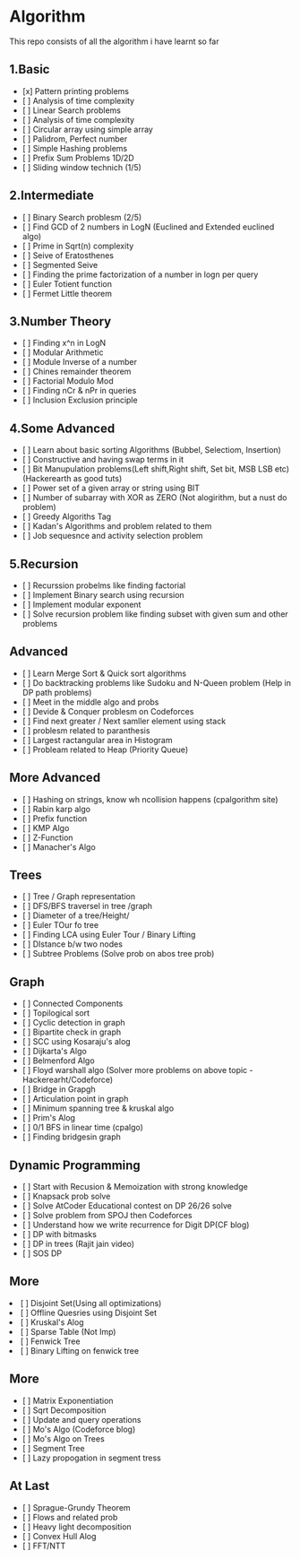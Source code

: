 # Algorithm
This repo consists of all the algorithm i have learnt so far

<h2>1.Basic</h2>
<ul>
    <li> [x] Pattern printing problems </li>
    <li> [ ] Analysis of time complexity </li>
    <li> [ ] Linear Search problems </li>
    <li> [ ] Analysis of time complexity </li>
    <li> [ ] Circular array using simple array </li>
    <li> [ ] Palidrom, Perfect number </li>
    <li> [ ] Simple Hashing problems </li>
    <li> [ ] Prefix Sum Problems 1D/2D </li>
    <li> [ ] Sliding window technich (1/5) </li>
</ul>

<h2>2.Intermediate</h2>
<ul>
    <li> [ ] Binary Search problesm (2/5) </li>
    <li> [ ] Find GCD of 2 numbers in LogN (Euclined and Extended euclined algo) </li>
    <li> [ ] Prime in Sqrt(n) complexity </li>
    <li> [ ] Seive of Eratosthenes </li>
    <li> [ ] Segmented Seive </li>
    <li> [ ] Finding the prime factorization of a number in logn per query </li>
    <li> [ ] Euler Totient function </li>
    <li> [ ] Fermet Little theorem </li>
</ul>   

<h2>3.Number Theory</h2>
<ul>
    <li> [ ] Finding x^n in LogN </li>
    <li> [ ] Modular Arithmetic </li>
    <li> [ ] Module Inverse of a number </li>
    <li> [ ] Chines remainder theorem </li>
    <li> [ ] Factorial Modulo Mod </li>
    <li> [ ] Finding nCr & nPr in queries </li>
    <li> [ ] Inclusion Exclusion principle </li>
</ul>

<h2>4.Some Advanced</h2>
<ul>
    <li> [ ] Learn about basic sorting Algorithms (Bubbel, Selectiom, Insertion)</li>
    <li> [ ] Constructive and having swap terms in it</li>
    <li> [ ] Bit Manupulation problems(Left shift,Right shift, Set bit, MSB LSB etc) (Hackerearth as good tuts)</li>
    <li> [ ] Power set of a given array or string using BIT</li>
    <li> [ ] Number of subarray with XOR as ZERO (Not alogirithm, but a nust do problem)</li>
    <li> [ ] Greedy Algoriths Tag</li>
    <li> [ ] Kadan's Algorithms and problem related to them</li>
    <li> [ ] Job sequesnce and activity selection problem</li>
</ul>
    
<h2>5.Recursion</h2>
<ul>
    <li> [ ] Recurssion probelms like finding factorial </li>
    <li> [ ] Implement Binary search using recursion </li>
    <li> [ ] Implement modular exponent </li>
    <li> [ ] Solve recursion problem like finding subset with given sum and other problems </li>
</ul>

<h2>Advanced</h2>
<ul>
    <li> [ ] Learn Merge Sort & Quick sort algorithms</li>
    <li> [ ] Do backtracking problems like Sudoku and N-Queen problem (Help in DP path problems)</li>
    <li> [ ] Meet in the middle algo and probs</li>
    <li> [ ] Devide & Conquer problesm on Codeforces</li>
    <li> [ ] Find next greater / Next samller element using stack</li>
    <li> [ ] problesm related to paranthesis</li>
    <li> [ ] Largest ractangular area in Histogram</li>
    <li> [ ] Probleam related to Heap (Priority Queue)</li>
</ul>

<h2>More Advanced</h2>
<ul>
    <li> [ ] Hashing on strings, know wh ncollision happens (cpalgorithm site)</li>
    <li> [ ] Rabin karp algo</li>
    <li> [ ] Prefix function</li>
    <li> [ ] KMP Algo</li>
    <li> [ ] Z-Function</li>
    <li> [ ] Manacher's Algo </li>
</ul>
    
<h2>Trees</h2>
<ul>
    <li> [ ] Tree / Graph representation</li>
    <li> [ ] DFS/BFS traversel in tree /graph</li>
    <li> [ ] Diameter of a tree/Height/</li>
    <li> [ ] Euler TOur fo tree</li>
    <li> [ ] Finding LCA using Euler Tour / Binary Lifting</li>
    <li> [ ] DIstance b/w two nodes</li>
    <li> [ ] Subtree Problems (Solve prob on abos tree prob)</li>
</ul>

<h2>Graph</h2>
<ul>
    <li> [ ] Connected Components</li>
    <li> [ ] Topilogical sort</li>
    <li> [ ] Cyclic detection in graph</li>
    <li> [ ] Bipartite check in graph</li>
    <li> [ ] SCC using Kosaraju's alog</li>
    <li> [ ] Dijkarta's Algo</li>
    <li> [ ] Belmenford Algo</li>
    <li> [ ] Floyd warshall algo (Solver more problems on above topic - Hackerearht/Codeforce)</li>
    <li> [ ] Bridge in Grapgh</li>
    <li> [ ] Articulation point in graph</li>
    <li> [ ] Minimum spanning tree & kruskal algo</li>
    <li> [ ] Prim's Alog</li>
    <li> [ ] 0/1 BFS in linear time (cpalgo)</li>
    <li> [ ] Finding bridgesin graph</li>
</ul>

<h2>Dynamic Programming</h2>
<ul>
    <li> [ ] Start with Recusion & Memoization with strong knowledge</li>
    <li> [ ] Knapsack prob solve</li>
    <li> [ ] Solve AtCoder Educational contest on DP 26/26 solve</li>
    <li> [ ] Solve problem from SPOJ then Codeforces</li>
    <li> [ ] Understand how we write recurrence for Digit DP(CF blog)</li>
    <li> [ ] DP with bitmasks </li>
    <li> [ ] DP in trees (Rajit jain video)</li>
    <li> [ ] SOS DP</li>
</ul>

<h2>More</h2
<ul>
    <li> [ ] Disjoint Set(Using all optimizations)</li>
    <li> [ ] Offline Quesries using Disjoint Set</li>
    <li> [ ] Kruskal's Alog</li>
    <li> [ ] Sparse Table (Not Imp)</li>
    <li> [ ] Fenwick Tree </li>
    <li> [ ] Binary Lifting on fenwick tree</li>
</ul>

<h2>More</h2>
<ul>
    <li> [ ] Matrix Exponentiation</li>
    <li> [ ] Sqrt Decomposition</li>
    <li> [ ] Update and query operations</li>
    <li> [ ] Mo's Algo (Codeforce blog)</li>
    <li> [ ] Mo's Algo on Trees</li>
    <li> [ ] Segment Tree </li>
    <li> [ ] Lazy propogation in segment tress</li>
</ul>

<h2>At Last</h2>
<ul>
    <li> [ ] Sprague-Grundy Theorem</li>
    <li> [ ] Flows and related prob</li>
    <li> [ ] Heavy light decomposition</li>
    <li> [ ] Convex Hull Alog</li>
    <li> [ ] FFT/NTT</li>
</ul>
